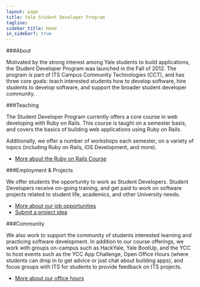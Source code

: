 ```yaml
---
layout: page
title: Yale Student Developer Program
tagline:
sidebar_title: Home
in_sidebar?: true
---
```


###About

Motivated by the strong interest among Yale students to build applications, the Student Developer Program was launched in the Fall of 2012. The program is part of ITS Campus Community Technologies (CCT), and has three core goals: teach interested students how to develop software, hire students to develop software, and support the broader student developer community.

###Teaching

The Student Developer Program currently offers a core course in web developing with Ruby on Rails. This course is taught on a semester basis, and covers the basics of building web applications using Ruby on Rails.

Additionally, we offer a number of workshops each semester, on a variety of topics (including Ruby on Rails, iOS Development, and more).

- [More about the Ruby on Rails Course](http://its.yale.edu/centers/student-technology-collaborative/stc-web-development-course)

###Employment & Projects

We offer students the opportunity to work as Student Developers. Student Developers receive on-going training, and get paid to work on software projects related to student life, academics, and other University needs.

- [More about our job opportunities](/jobs.html)
- [Submit a project idea](http://its.yale.edu/centers/student-technology-collaborative/student-developer-projects-and-project-proposals)

###Community

We also work to support the community of students interested learning and practicing software development. In addition to our course offerings, we work with groups on-campus such as HackYale, Yale BootUp, and the YCC to host events such as the YCC App Challenge, Open Office Hours (where students can drop in to get advice or just chat about building apps), and focus groups with ITS for students to provide feedback on ITS projects.

- [More about our office hours](http://its.yale.edu/centers/student-technology-collaborative/student-developer-program)
